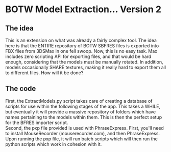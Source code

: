 # BOTW Model Extraction... Version 2 #

## The idea ##

This is an extension on what was already a fairly complex tool.  The idea here is that the ENTIRE repository of BOTW SBFRES files is exported into FBX files from 3DSMax in one fell swoop.  Now, this is no easy task.  Max includes zero scripting API for exporting files, and that would be hard enough, considering that the models must be manually rotated.  In addition, models occasionally SHARE textures, making it really hard to export them all to different files.  How will it be done?  

## The code ##

First, the ExtractModels.py script takes care of creating a database of scripts for use within the following stages of the app.  This takes a WHILE, but eventually it will provide a massive repository of folders which have names pertaining to the models within them.  This is then the perfect setup for the BFRES importer script.  
Second, the pxp file provided is used with PhraseExpress.  First, you'll need to install MouseRecorder (mouserecorder.com), and then PhraseExpress.  Upon running the pxp file, it will run batch scripts which will then run the python scripts which work in cohesion with it.  